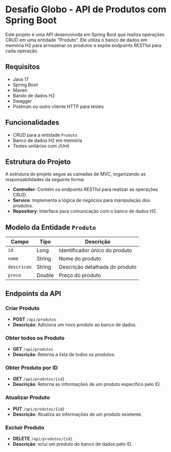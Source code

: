 # Desafio Globo - API de Produtos com Spring Boot

Este projeto é uma API desenvolvida em Spring Boot que realiza operações CRUD em uma entidade "Produto".
Ele utiliza o banco de dados em memória H2 para armazenar os produtos e expõe endpoints RESTful para cada operação.

## Requisitos

- Java 17
- Spring Boot
- Maven
- Bando de dados H2
- Swagger
- Postman ou outro cliente HTTP para testes

## Funcionalidades

- CRUD para a entidade `Produto`
- Banco de dados H2 em memória
- Testes unitários com JUnit

## Estrutura do Projeto

A estrutura do projeto segue as camadas de MVC, organizando as responsabilidades da seguinte forma:

- **Controller**: Contém os endpoints RESTful para realizar as operações CRUD.
- **Service**: Implementa a lógica de negócios para manipulação dos produtos.
- **Repository**: Interface para comunicação com o banco de dados H2.

## Modelo da Entidade `Produto`

| Campo       | Tipo   | Descrição                       |
|-------------|--------|---------------------------------|
| `id`        | Long   | Identificador único do produto  |
| `nome`      | String | Nome do produto                |
| `descricao` | String | Descrição detalhada do produto |
| `preco`     | Double | Preço do produto               |

## Endpoints da API

### Criar Produto
- **POST** `/api/produtos`
- **Descrição**: Adiciona um novo produto ao banco de dados.

### Obter todos os Produto
- **GET** `/api/produtos`
- **Descrição**: Retorna a lista de todos os produtos.

### Obter Produto por ID
- **GET** `/api/produtos/{id}`
- **Descrição**: Retorna as informações de um produto específico pelo ID.

### Atualizar Produto
- **PUT** `/api/produtos/{id}`
- **Descrição**: Atualiza as informações de um produto existente.

### Excluir Produto
- **DELETE** `/api/produtos/{id}`
- **Descrição**: xclui um produto do banco de dados pelo ID.